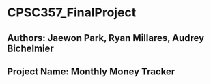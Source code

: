 # CPSC357_FinalProject

## Authors: Jaewon Park, Ryan Millares, Audrey Bichelmier
## Project Name: Monthly Money Tracker